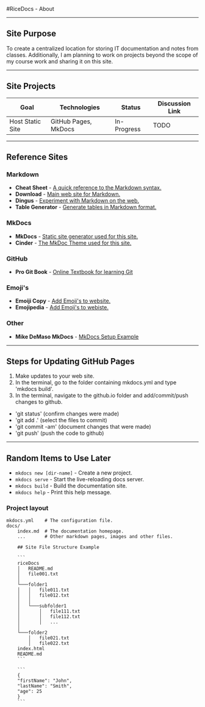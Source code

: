 #RiceDocs - About

----------------------------------------------------------------------------

## Site Purpose

To create a centralized location for storing IT documentation and notes from classes.  Additionally, I am planning to work on projects beyond the scope of my course work and sharing it on this site.

----------------------------------------------------------------------------

## Site Projects

<table>
  <thead>
    <th>Goal</th>
    <th>Technologies</th>
    <th>Status</th>
    <th>Discussion Link</th>
  </thead>
  <tr>
    <td>Host Static Site</td>
    <td>GitHub Pages, MkDocs</td>
    <td>In-Progress</td>
    <td class="text-danger ">TODO</td>
  </tr>
</table>

----------------------------------------------------------------------------

## Reference Sites

### Markdown
- **Cheat Sheet** - [A quick reference to the Markdown syntax.](https://www.markdownguide.org/cheat-sheet/)
- **Download** - [Main web site for Markdown.](https://daringfireball.net/projects/markdown/)
- **Dingus** - [Experiment with Markdown on the web.](https://daringfireball.net/projects/markdown/dingus)
- **Table Generator** - [Generate tables in Markdown format.](https://www.tablesgenerator.com/)

### MkDocs
- **MkDocs** - [Static site generator used for this site.](https://www.mkdocs.org/)
- **Cinder** - [The MkDoc Theme used for this site.](https://sourcefoundry.org/cinder/)

### GitHub
- **Pro Git Book** - [Online Textbook for learning Git](https://git-scm.com/book/en/v2)

### Emoji's
- **Emoiji Copy** - [Add Emoji's to website.](https://www.emojicopy.com/)
- **Emojipedia** - [Add Emoji's to webiste.](https://emojipedia.org/)

### Other
- **Mike DeMaso MkDocs** - [MkDocs Setup Example](https://mikedemaso.com/tech/2019-06-20-setting-up-mkdocs/)

----------------------------------------------------------------------------

## Steps for Updating GitHub Pages

1. Make updates to your web site.
2. In the terminal, go to the folder containing mkdocs.yml and type 'mkdocs build'.
3. In the terminal, navigate to the github.io folder and add/commit/push changes to github.
  - 'git status' (confirm changes were made)
  - 'git add .' (select the files to commit)
  - 'git commit -am' (document changes that were made)
  - 'git push' (push the code to github)


----------------------------------------------------------------------------

## Random Items to Use Later


* `mkdocs new [dir-name]` - Create a new project.
* `mkdocs serve` - Start the live-reloading docs server.
* `mkdocs build` - Build the documentation site.
* `mkdocs help` - Print this help message.

### Project layout

    mkdocs.yml    # The configuration file.
    docs/
        index.md  # The documentation homepage.
        ...       # Other markdown pages, images and other files.

        ## Site File Structure Example

        ```
        riceDocs
        │   README.md
        │   file001.txt    
        │
        └───folder1
        │   │   file011.txt
        │   │   file012.txt
        │   │
        │   └───subfolder1
        │       │   file111.txt
        │       │   file112.txt
        │       │   ...
        │   
        └───folder2
            │   file021.txt
            │   file022.txt
        index.html
        README.md
        ```

        ```
        {
        "firstName": "John",
        "lastName": "Smith",
        "age": 25
        }
        ```
